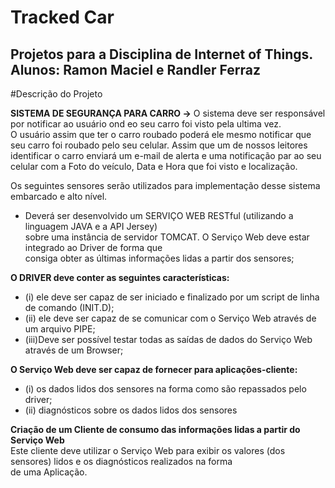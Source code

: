 # Tracked Car
Projetos para a Disciplina de Internet of Things.<br>
Alunos: Ramon Maciel  e Randler Ferraz <br>
----------------------------------------------

#Descrição do Projeto

**SISTEMA DE SEGURANÇA PARA CARRO →** O sistema deve ser responsável por notificar ao usuário ond eo seu carro foi visto pela ultima vez.<br>
O usuário assim que ter o carro roubado poderá ele mesmo notificar que seu carro foi roubado pelo seu celular. Assim que um de nossos leitores identificar o carro enviará um e-mail de alerta e uma notificação par ao seu celular com a Foto do veículo, Data e Hora que foi visto e localização.<br>

Os seguintes sensores serão utilizados para implementação desse sistema embarcado e alto nível.

* Deverá ser desenvolvido um SERVIÇO WEB RESTful (utilizando a linguagem JAVA e a API Jersey) <br>
sobre uma instância de servidor TOMCAT. O Serviço Web deve estar integrado ao Driver de forma que<br>
consiga obter as últimas informações lidas a partir dos sensores;<br>

**O DRIVER deve conter as seguintes características:** <br>
* (i) ele deve ser capaz de ser iniciado e finalizado por um script de linha de comando (INIT.D);<br> 
* (ii) ele deve ser capaz de se comunicar com o Serviço Web através de um arquivo PIPE;<br>
* (iii)Deve ser possível testar todas as saídas de dados do Serviço Web através de um Browser;<br>

**O Serviço Web deve ser capaz de fornecer para aplicações-cliente:** 
* (i) os dados lidos dos sensores na forma como são repassados pelo driver;<br>
* (ii) diagnósticos sobre os dados lidos dos sensores <br>

**Criação de um Cliente de consumo das informações lidas a partir do Serviço Web**<br>
Este cliente deve utilizar o Serviço Web para exibir os valores (dos sensores) lidos e os diagnósticos realizados na forma<br>
de uma Aplicação.

